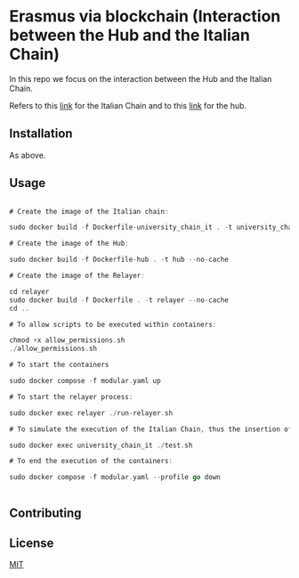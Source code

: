 # Erasmus via blockchain (Interaction between the Hub and the Italian Chain)

In this repo we focus on the interaction between the Hub and the Italian Chain.

Refers to this [link](https://github.com/mauroorru3/erasmus_via_blockchain) for the Italian Chain and to this [link](https://github.com/mauroorru3/-erasmus_via_blockchain_hub) for the hub.

## Installation

As above.

## Usage



```go

# Create the image of the Italian chain:

sudo docker build -f Dockerfile-university_chain_it . -t university_chain_it --no-cache 

# Create the image of the Hub:

sudo docker build -f Dockerfile-hub . -t hub --no-cache 

# Create the image of the Relayer:

cd relayer 
sudo docker build -f Dockerfile . -t relayer --no-cache 
cd .. 

# To allow scripts to be executed within containers:

chmod +x allow_permissions.sh 
./allow_permissions.sh 

# To start the containers

sudo docker compose -f modular.yaml up 

# To start the relayer process:

sudo docker exec relayer ./run-relayer.sh 

# To simulate the execution of the Italian Chain, thus the insertion of a student, the student's exams and so on:

sudo docker exec university_chain_it ./test.sh 

# To end the execution of the containers:

sudo docker compose -f modular.yaml --profile go down 



```

## Contributing



## License

[MIT](https://choosealicense.com/licenses/mit/)
